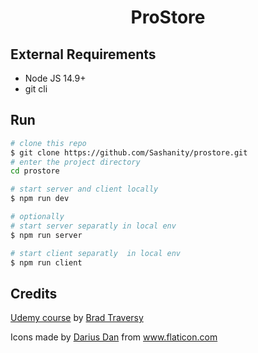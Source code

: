 <h1 align="center">ProStore</h1>

## External Requirements

- Node JS 14.9+
- git cli

## Run

``` sh
# clone this repo 
$ git clone https://github.com/Sashanity/prostore.git
# enter the project directory
cd prostore

# start server and client locally
$ npm run dev

# optionally
# start server separatly in local env
$ npm run server

# start client separatly  in local env
$ npm run client
```

## Credits
[Udemy course](https://www.udemy.com/course/mern-ecommerce/) by [Brad Traversy](https://www.traversymedia.com/) 
<div>Icons made by <a href="https://www.flaticon.com/authors/darius-dan" title="Darius Dan">Darius Dan</a> from <a href="https://www.flaticon.com/" title="Flaticon">www.flaticon.com</a></div>